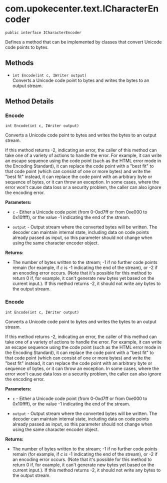 # com.upokecenter.text.ICharacterEncoder

    public interface ICharacterEncoder

Defines a method that can be implemented by classes that convert Unicode
 code points to bytes.

## Methods

* `int Encode​(int c,
      IWriter output)`<br>
 Converts a Unicode code point to bytes and writes the bytes to an output
 stream.

## Method Details

### Encode
    int Encode​(int c, IWriter output)
Converts a Unicode code point to bytes and writes the bytes to an output
 stream. <p>If this method returns -2, indicating an error, the caller
 of this method can take one of a variety of actions to handle the
 error. For example, it can write an escape sequence using the code
 point (such as the HTML error mode in the Encoding Standard), it can
 replace the code point with a "best fit" to that code point (which
 can consist of one or more bytes) and write the "best fit" instead,
 it can replace the code point with an arbitrary byte or sequence of
 bytes, or it can throw an exception. In some cases, where the error
 won't cause data loss or a security problem, the caller can also
 ignore the encoding error. </p>

**Parameters:**

* <code>c</code> - Either a Unicode code point (from 0-0xd7ff or from 0xe000 to
 0x10ffff), or the value -1 indicating the end of the stream.

* <code>output</code> - Output stream where the converted bytes will be written. The
 decoder can maintain internal state, including data on code points
 already passed as input, so this parameter should not change when
 using the same character encoder object.

**Returns:**

* The number of bytes written to the stream; -1 if no further code
 points remain (for example, if _c_ is -1 indicating the end of the
 stream), or -2 if an encoding error occurs. (Note that it's possible
 for this method to return 0 if, for example, it can't generate new
 bytes yet based on the current input.). If this method returns -2, it
 should not write any bytes to the output stream.

### Encode
    int Encode​(int c, IWriter output)
Converts a Unicode code point to bytes and writes the bytes to an output
 stream. <p>If this method returns -2, indicating an error, the caller
 of this method can take one of a variety of actions to handle the
 error. For example, it can write an escape sequence using the code
 point (such as the HTML error mode in the Encoding Standard), it can
 replace the code point with a "best fit" to that code point (which
 can consist of one or more bytes) and write the "best fit" instead,
 it can replace the code point with an arbitrary byte or sequence of
 bytes, or it can throw an exception. In some cases, where the error
 won't cause data loss or a security problem, the caller can also
 ignore the encoding error. </p>

**Parameters:**

* <code>c</code> - Either a Unicode code point (from 0-0xd7ff or from 0xe000 to
 0x10ffff), or the value -1 indicating the end of the stream.

* <code>output</code> - Output stream where the converted bytes will be written. The
 decoder can maintain internal state, including data on code points
 already passed as input, so this parameter should not change when
 using the same character encoder object.

**Returns:**

* The number of bytes written to the stream; -1 if no further code
 points remain (for example, if _c_ is -1 indicating the end of the
 stream), or -2 if an encoding error occurs. (Note that it's possible
 for this method to return 0 if, for example, it can't generate new
 bytes yet based on the current input.). If this method returns -2, it
 should not write any bytes to the output stream.
